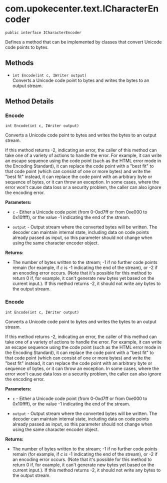 # com.upokecenter.text.ICharacterEncoder

    public interface ICharacterEncoder

Defines a method that can be implemented by classes that convert Unicode
 code points to bytes.

## Methods

* `int Encode​(int c,
      IWriter output)`<br>
 Converts a Unicode code point to bytes and writes the bytes to an output
 stream.

## Method Details

### Encode
    int Encode​(int c, IWriter output)
Converts a Unicode code point to bytes and writes the bytes to an output
 stream. <p>If this method returns -2, indicating an error, the caller
 of this method can take one of a variety of actions to handle the
 error. For example, it can write an escape sequence using the code
 point (such as the HTML error mode in the Encoding Standard), it can
 replace the code point with a "best fit" to that code point (which
 can consist of one or more bytes) and write the "best fit" instead,
 it can replace the code point with an arbitrary byte or sequence of
 bytes, or it can throw an exception. In some cases, where the error
 won't cause data loss or a security problem, the caller can also
 ignore the encoding error. </p>

**Parameters:**

* <code>c</code> - Either a Unicode code point (from 0-0xd7ff or from 0xe000 to
 0x10ffff), or the value -1 indicating the end of the stream.

* <code>output</code> - Output stream where the converted bytes will be written. The
 decoder can maintain internal state, including data on code points
 already passed as input, so this parameter should not change when
 using the same character encoder object.

**Returns:**

* The number of bytes written to the stream; -1 if no further code
 points remain (for example, if _c_ is -1 indicating the end of the
 stream), or -2 if an encoding error occurs. (Note that it's possible
 for this method to return 0 if, for example, it can't generate new
 bytes yet based on the current input.). If this method returns -2, it
 should not write any bytes to the output stream.

### Encode
    int Encode​(int c, IWriter output)
Converts a Unicode code point to bytes and writes the bytes to an output
 stream. <p>If this method returns -2, indicating an error, the caller
 of this method can take one of a variety of actions to handle the
 error. For example, it can write an escape sequence using the code
 point (such as the HTML error mode in the Encoding Standard), it can
 replace the code point with a "best fit" to that code point (which
 can consist of one or more bytes) and write the "best fit" instead,
 it can replace the code point with an arbitrary byte or sequence of
 bytes, or it can throw an exception. In some cases, where the error
 won't cause data loss or a security problem, the caller can also
 ignore the encoding error. </p>

**Parameters:**

* <code>c</code> - Either a Unicode code point (from 0-0xd7ff or from 0xe000 to
 0x10ffff), or the value -1 indicating the end of the stream.

* <code>output</code> - Output stream where the converted bytes will be written. The
 decoder can maintain internal state, including data on code points
 already passed as input, so this parameter should not change when
 using the same character encoder object.

**Returns:**

* The number of bytes written to the stream; -1 if no further code
 points remain (for example, if _c_ is -1 indicating the end of the
 stream), or -2 if an encoding error occurs. (Note that it's possible
 for this method to return 0 if, for example, it can't generate new
 bytes yet based on the current input.). If this method returns -2, it
 should not write any bytes to the output stream.
